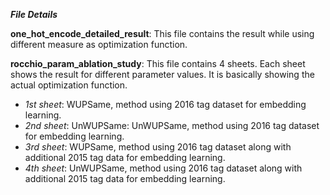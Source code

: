 ***File Details***


**one_hot_encode_detailed_result**:
   This file contains the result while using different measure as optimization function. 


**rocchio_param_ablation_study**:
   This file contains 4 sheets. Each sheet shows the result for different parameter values. It is basically showing the actual optimization function. 

   * *1st sheet*: WUPSame, method using 2016 tag dataset for embedding learning.
   * *2nd sheet*: UnWUPSame: UnWUPSame, method using 2016 tag dataset for embedding learning.
   * *3rd sheet*: WUPSame, method using 2016 tag dataset along with additional 2015 tag data for embedding learning.
   * *4th sheet*: UnWUPSame, method using 2016 tag dataset along with additional 2015 tag data for embedding learning.
